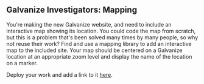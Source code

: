 ## Galvanize Investigators: Mapping

You're making the new Galvanize website, and need to include an interactive map showing its location. You could code the map from scratch, but this is a problem that's been solved many times by many people, so why not reuse their work? Find and use a mapping library to add an interactive map to the included site. Your map should be centered on a Galvanize location at an appropriate zoom level and display the name of the location on a marker.

Deploy your work and add a link to it [here](https://mapgalvanizebuilding.firebaseapp.com/).
